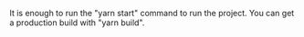 It is enough to run the "yarn start" command to run the project. You can get a production build with "yarn build".
